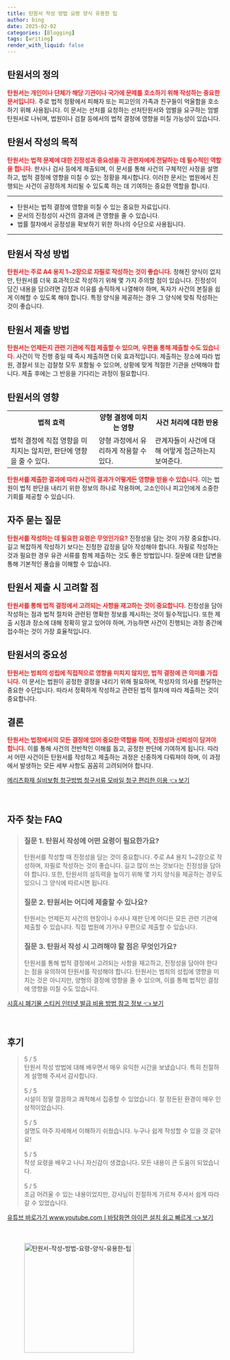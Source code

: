 ```yaml
---
title: 탄원서 작성 방법 요령 양식 유용한 팁
author: bing
date: 2025-02-02
categories: [Blogging]
tags: [writing]
render_with_liquid: false
---
```



<h2 id='탄원서의 정의'>탄원서의 정의</h2>

<p><b><span style="color: #ee2323;">탄원서는 개인이나 단체가 해당 기관이나 국가에 문제를 호소하기 위해 작성하는 중요한 문서입니다.</span></b> 주로 법적 정황에서 피해자 또는 피고인의 가족과 친구들이 억울함을 호소하기 위해 사용됩니다. 이 문서는 선처를 요청하는 선처탄원서와 엄벌을 요구하는 엄벌탄원서로 나뉘며, 법원이나 검찰 등에서의 법적 결정에 영향을 미칠 가능성이 있습니다.</p>

<h2 id='탄원서 작성의 목적'>탄원서 작성의 목적</h2>

<p><b><span style="color: #ee2323;">탄원서는 법적 문제에 대한 진정성과 중요성을 각 관련자에게 전달하는 데 필수적인 역할을 합니다.</span></b> 판사나 검사 등에게 제출되며, 이 문서를 통해 사건의 구체적인 사정을 설명하고, 법적 결정에 영향을 미칠 수 있는 정황을 제시합니다. 이러한 문서는 법원에서 진행되는 사건이 공정하게 처리될 수 있도록 하는 데 기여하는 중요한 역할을 합니다.</p>

<hr />

<ul>
    <li>탄원서는 법적 결정에 영향을 미칠 수 있는 중요한 자료입니다.</li>
    <li>문서의 진정성이 사건의 결과에 큰 영향을 줄 수 있습니다.</li>
    <li>법률 절차에서 공정성을 확보하기 위한 하나의 수단으로 사용됩니다.</li>
</ul>

<hr />

<h2 id='탄원서 작성 방법'>탄원서 작성 방법</h2>

<p><b><span style="color: #ee2323;">탄원서는 주로 A4 용지 1~2장으로 자필로 작성하는 것이 좋습니다.</span></b> 정해진 양식이 없지만, 탄원서를 더욱 효과적으로 작성하기 위해 몇 가지 주의할 점이 있습니다. 진정성이 담긴 내용을 담으려면 감정과 이유를 솔직하게 나열해야 하며, 독자가 사건의 본질을 쉽게 이해할 수 있도록 해야 합니다. 특정 양식을 제공하는 경우 그 양식에 맞춰 작성하는 것이 좋습니다.</p>

<h2 id='탄원서 제출 방법'>탄원서 제출 방법</h2>

<p><b><span style="color: #ee2323;">탄원서는 언제든지 관련 기관에 직접 제출할 수 있으며, 우편을 통해 제출할 수도 있습니다.</span></b> 사건이 막 진행 중일 때 즉시 제출하면 더욱 효과적입니다. 제출하는 장소에 따라 법원, 경찰서 또는 검찰청 모두 포함될 수 있으며, 상황에 맞게 적절한 기관을 선택해야 합니다. 제출 후에는 그 반응을 기다리는 과정이 필요합니다.</p>

<h2 id='탄원서의 영향'>탄원서의 영향</h2>

<table>
    <tr>
        <td style="text-align: center; height: 17px;"><b>법적 효력</b></td>
        <td style="text-align: center; height: 17px;"><b>양형 결정에 미치는 영향</b></td>
        <td style="text-align: center; height: 17px;"><b>사건 처리에 대한 반응</b></td>
    </tr>
    <tr>
        <td>법적 결정에 직접 영향을 미치지는 않지만, 판단에 영향을 줄 수 있다.</td>
        <td>양형 과정에서 유리하게 작용할 수 있다.</td>
        <td>관계자들이 사건에 대해 어떻게 접근하는지 보여준다.</td>
    </tr>
</table>

<p><b><span style="color: #ee2323;">탄원서를 제출한 결과에 따라 사건의 결과가 어떻게든 영향을 받을 수 있습니다.</span></b> 이는 법원이 법적 판단을 내리기 위한 정보의 하나로 작용하며, 고소인이나 피고인에게 소중한 기회를 제공할 수 있습니다.</p>

<h2 id='자주 묻는 질문'>자주 묻는 질문</h2>

<p><b><span style="color: #ee2323;">탄원서를 작성하는 데 필요한 요령은 무엇인가요?</span></b> 진정성을 담는 것이 가장 중요합니다. 길고 복잡하게 작성하기 보다는 진정한 감정을 담아 작성해야 합니다. 자필로 작성하는 것과 필요한 경우 유관 서류를 함께 제출하는 것도 좋은 방법입니다. 질문에 대한 답변을 통해 기본적인 풍습을 이해할 수 있습니다.</p>

<h2 id='탄원서 제출 시 고려할 점'>탄원서 제출 시 고려할 점</h2>

<p><b><span style="color: #ee2323;">탄원서를 통해 법적 결정에서 고려되는 사항을 재고하는 것이 중요합니다.</span></b> 진정성을 담아 작성하는 점과 법적 절차와 관련된 명확한 정보를 제시하는 것이 필수적입니다. 또한 제출 시점과 장소에 대해 정확히 알고 있어야 하며, 가능하면 사건이 진행되는 과정 중간에 접수하는 것이 가장 효율적입니다.</p>

<h2 id='탄원서의 중요성'>탄원서의 중요성</h2>

<p><b><span style="color: #ee2323;">탄원서는 범죄의 성립에 직접적으로 영향을 미치지 않지만, 법적 결정에 큰 의미를 가집니다.</span></b> 이 문서는 법원이 공정한 결정을 내리기 위해 필요하며, 작성자의 의사를 전달하는 중요한 수단입니다. 따라서 정확하게 작성하고 관련된 법적 절차에 따라 제출하는 것이 중요합니다.</p>

<h2 id='결론'>결론</h2>

<p><b><span style="color: #ee2323;">탄원서는 법정에서의 모든 결정에 있어 중요한 역할을 하며, 진정성과 신뢰성이 담겨야 합니다.</span></b> 이를 통해 사건의 전반적인 이해를 돕고, 공정한 판단에 기여하게 됩니다. 따라서 어떤 사건이든 탄원서를 작성하고 제출하는 과정은 신중하게 다뤄져야 하며, 이 과정에서 발생하는 모든 세부 사항도 꼼꼼히 고려되어야 합니다.</p>


<p><a class="click-button" title="메리츠화재 실비보험 청구방법 청구서류 모바일 청구 편리한 이용" href="https://purplelist.github.io/posts/%EB%A9%94%EB%A6%AC%EC%B8%A0%ED%99%94%EC%9E%AC-%EC%8B%A4%EB%B9%84%EB%B3%B4%ED%97%98-%EC%B2%AD%EA%B5%AC%EB%B0%A9%EB%B2%95-%EC%B2%AD%EA%B5%AC%EC%84%9C%EB%A5%98-%EB%AA%A8%EB%B0%94%EC%9D%BC-%EC%B2%AD%EA%B5%AC-%ED%8E%B8%EB%A6%AC%ED%95%9C-%EC%9D%B4%EC%9A%A9/" rel="dofollow">메리츠화재 실비보험 청구방법 청구서류 모바일 청구 편리한 이용 👈 보기</a></p><br>
<h2 id='자주_찾는_FAQ'>자주 찾는 FAQ</h2>
<div itemscope="" itemtype="https://schema.org/FAQPage"> 
<blockquote> 
<div itemscope="" itemprop="mainEntity" itemtype="https://schema.org/Question"> 
<h3 itemprop="name">질문 1. 탄원서 작성에 어떤 요령이 필요한가요?</h3> 
<div itemscope="" itemprop="acceptedAnswer" itemtype="https://schema.org/Answer"> 
<span itemprop="text"> 
<p>탄원서를 작성할 때 진정성을 담는 것이 중요합니다. 주로 A4 용지 1~2장으로 작성하며, 자필로 작성하는 것이 좋습니다. 길고 많이 쓰는 것보다는 진정성을 담아야 합니다. 또한, 탄원서의 설득력을 높이기 위해 몇 가지 양식을 제공하는 경우도 있으니 그 양식에 따르시면 됩니다.</p> 
</span> 
</div> 
</div> 
<div itemscope="" itemprop="mainEntity" itemtype="https://schema.org/Question"> 
<h3 itemprop="name">질문 2. 탄원서는 어디에 제출할 수 있나요?</h3> 
<div itemscope="" itemprop="acceptedAnswer" itemtype="https://schema.org/Answer"> 
<span itemprop="text"> 
<p>탄원서는 언제든지 사건의 현장이나 수사나 재판 단계 어디든 모든 관련 기관에 제출할 수 있습니다. 직접 법원에 가거나 우편으로 제출할 수 있습니다.</p> 
</span> 
</div> 
</div> 
<div itemscope="" itemprop="mainEntity" itemtype="https://schema.org/Question"> 
<h3 itemprop="name">질문 3. 탄원서 작성 시 고려해야 할 점은 무엇인가요?</h3> 
<div itemscope="" itemprop="acceptedAnswer" itemtype="https://schema.org/Answer"> 
<span itemprop="text"> 
<p>탄원서를 통해 법적 결정에서 고려되는 사항을 재고하고, 진정성을 담아야 한다는 점을 유의하여 탄원서를 작성해야 합니다. 탄원서는 범죄의 성립에 영향을 미치는 것은 아니지만, 양형의 결정에 영향을 줄 수 있으며, 이를 통해 법적인 결정에 영향을 미칠 수도 있습니다.</p> 
</span> 
</div> 
</div> 
</blockquote> 
</div>
<p><a class="click-button" title="시흥시 폐기물 스티커 인터넷 발급 비용 방법 참고 정보" href="https://purplelist.github.io/posts/%EC%8B%9C%ED%9D%A5%EC%8B%9C-%ED%8F%90%EA%B8%B0%EB%AC%BC-%EC%8A%A4%ED%8B%B0%EC%BB%A4-%EC%9D%B8%ED%84%B0%EB%84%B7-%EB%B0%9C%EA%B8%89-%EB%B9%84%EC%9A%A9-%EB%B0%A9%EB%B2%95-%EC%B0%B8%EA%B3%A0-%EC%A0%95%EB%B3%B4/" rel="dofollow">시흥시 폐기물 스티커 인터넷 발급 비용 방법 참고 정보 👈 보기</a></p><br>
<h2 id='후기'>후기</h2>
<div itemscope itemtype="https://schema.org/Product">
  <blockquote>
  <div itemprop="review" itemscope itemtype="https://schema.org/Review">
      <div itemprop="reviewRating" itemscope itemtype="https://schema.org/Rating"> <span itemprop="ratingValue">5</span> / <span itemprop="bestRating">5</span> </div>
      <span itemprop="reviewBody">탄원서 작성 방법에 대해 배우면서 매우 유익한 시간을 보냈습니다. 특히 친절하게 설명해 주셔서 감사합니다.</span>
  </div>
  <br>
  <div itemprop="review" itemscope itemtype="https://schema.org/Review">
      <div itemprop="reviewRating" itemscope itemtype="https://schema.org/Rating"> <span itemprop="ratingValue">5</span> / <span itemprop="bestRating">5</span> </div>
      <span itemprop="reviewBody">시설이 정말 깔끔하고 쾌적해서 집중할 수 있었습니다. 잘 정돈된 환경이 매우 인상적이었습니다.</span>
  </div>
  <br>
  <div itemprop="review" itemscope itemtype="https://schema.org/Review">
      <div itemprop="reviewRating" itemscope itemtype="https://schema.org/Rating"> <span itemprop="ratingValue">5</span> / <span itemprop="bestRating">5</span> </div>
      <span itemprop="reviewBody">설명도 아주 자세해서 이해하기 쉬웠습니다. 누구나 쉽게 작성할 수 있을 것 같아요!</span>
  </div>
  <br>
  <div itemprop="review" itemscope itemtype="https://schema.org/Review">
      <div itemprop="reviewRating" itemscope itemtype="https://schema.org/Rating"> <span itemprop="ratingValue">5</span> / <span itemprop="bestRating">5</span> </div>
      <span itemprop="reviewBody">작성 요령을 배우고 나니 자신감이 생겼습니다. 모든 내용이 큰 도움이 되었습니다.</span>
  </div>
  <br>
  <div itemprop="review" itemscope itemtype="https://schema.org/Review">
      <div itemprop="reviewRating" itemscope itemtype="https://schema.org/Rating"> <span itemprop="ratingValue">5</span> / <span itemprop="bestRating">5</span> </div>
      <span itemprop="reviewBody">조금 어려울 수 있는 내용이었지만, 강사님이 친절하게 가르쳐 주셔서 쉽게 따라갈 수 있었습니다.</span>
  </div>
  </blockquote>
</div>
<p><a class="click-button" title="유튜브 바로가기 www.youtube.comㅣ바탕화면 아이콘 설치 쉽고 빠르게" href="https://purplelist.github.io/posts/%EC%9C%A0%ED%8A%9C%EB%B8%8C-%EB%B0%94%EB%A1%9C%EA%B0%80%EA%B8%B0-www.youtube.com%E3%85%A3%EB%B0%94%ED%83%95%ED%99%94%EB%A9%B4-%EC%95%84%EC%9D%B4%EC%BD%98-%EC%84%A4%EC%B9%98-%EC%89%BD%EA%B3%A0-%EB%B9%A0%EB%A5%B4%EA%B2%8C/" rel="dofollow">유튜브 바로가기 www.youtube.comㅣ바탕화면 아이콘 설치 쉽고 빠르게 👈 보기</a></p><br>
<figure class="image"><img src="https://purplelist.github.io/assets/img/thumbnail/탄원서-작성-방법-요령-양식-유용한-팁.webp" alt="탄원서-작성-방법-요령-양식-유용한-팁" width="256" height="256"></figure>